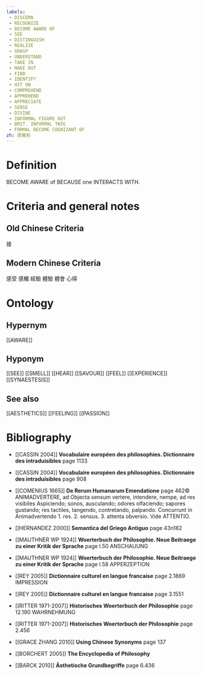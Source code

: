 ```yaml
---
labels: 
 - DISCERN
 - RECOGNIZE
 - BECOME AWARE OF
 - SEE
 - DISTINGUISH
 - REALIZE
 - GRASP
 - UNDERSTAND
 - TAKE IN
 - MAKE OUT
 - FIND
 - IDENTIFY
 - HIT ON
 - COMPREHEND
 - APPREHEND
 - APPRECIATE
 - SENSE
 - DIVINE
 - INFORMAL FIGURE OUT
 - BRIT. INFORMAL TWIG
 - FORMAL BECOME COGNIZANT OF
zh: 感覺到
---
```


# Definition
BECOME AWARE of BECAUSE one INTERACTS WITH.
# Criteria and general notes
## Old Chinese Criteria
接
## Modern Chinese Criteria
感受
感觸
經驗
體驗
體會
心得
# Ontology

## Hypernym
[[AWARE]]
## Hyponym
[[SEE]]
[[SMELL]]
[[HEAR]]
[[SAVOUR]]
[[FEEL]]
[[EXPERIENCE]]
[[SYNAESTESIS]]
## See also
[[AESTHETICS]]
[[FEELING]]
[[PASSION]]
# Bibliography
- [[CASSIN 2004]]
**Vocabulaire européen des philosophies. Dictionnaire des intraduisibles** page 1133

- [[CASSIN 2004]]
**Vocabulaire européen des philosophies. Dictionnaire des intraduisibles** page 908

- [[COMENIUS 1665]]
**De Rerum Humanarum Emendatione** page 462©
ANIMADVERTERE, ad Objecta sensum vertere, intendere, nempe, ad res visibiles Aspiciendo; sonos, ausculando; odores olfaciendo; sapores gustando; res tactiles, tangendo, contretando, palpando.
Concurrunt in Animadvertendo 1. res. 2. sensus. 3. attenta obversio.
Vide ATTENTIO.
- [[HERNANDEZ 2000]]
**Semantica del Griego Antiguo** page 43n182

- [[MAUTHNER WP 1924]]
**Woerterbuch der Philosophie. Neue Beitraege zu einer Kritik der Sprache** page I.50
ANSCHAUUNG
- [[MAUTHNER WP 1924]]
**Woerterbuch der Philosophie. Neue Beitraege zu einer Kritik der Sprache** page I.58
APPERZEPTION
- [[REY 2005]]
**Dictionnaire culturel en langue francaise** page 2.1869
IMPRESSION
- [[REY 2005]]
**Dictionnaire culturel en langue francaise** page 3.1551

- [[RITTER 1971-2007]]
**Historisches Woerterbuch der Philosophie** page 12.190
WAHRNEHMUNG
- [[RITTER 1971-2007]]
**Historisches Woerterbuch der Philosophie** page 2.456

- [[GRACE ZHANG 2010]]
**Using Chinese Synonyms** page 137

- [[BORCHERT 2005]]
**The Encyclopedia of Philosophy** 

- [[BARCK 2010]]
**Ästhetische Grundbegriffe** page 6.436
